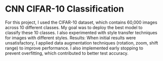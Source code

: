 # CNN CIFAR-10 Classification 
For this project, I used the CIFAR-10 dataset, which contains 60,000 images across 10 different classes. My goal was to deploy the best model to classify these 10 classes. I also experimented with style transfer techniques for images with different styles.
Results: When initial results were unsatisfactory, I applied data augmentation techniques (rotation, zoom, shift range) to improve performance. I also implemented early stopping to prevent overfitting, which contributed to better test accuracy.
